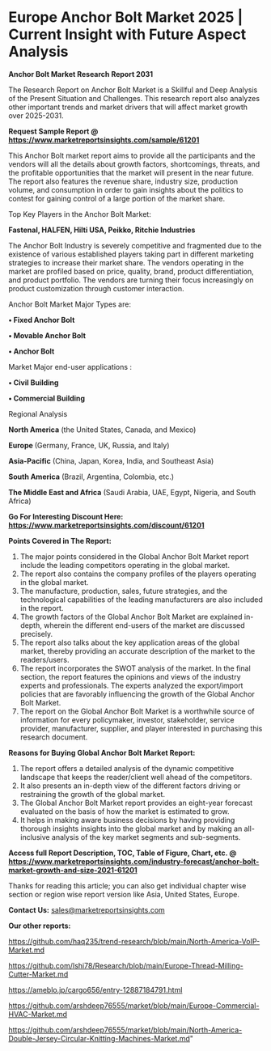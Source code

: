 # Europe Anchor Bolt Market 2025 | Current Insight with Future Aspect Analysis

<strong>Anchor Bolt Market Research Report 2031</strong>

The Research Report on Anchor Bolt Market is a Skillful and Deep Analysis of the Present Situation and Challenges. This research report also analyzes other important trends and market drivers that will affect market growth over 2025-2031.

<strong>Request Sample Report @ <a href=https://www.marketreportsinsights.com/sample/61201>https://www.marketreportsinsights.com/sample/61201</a></strong>

This Anchor Bolt market report aims to provide all the participants and the vendors will all the details about growth factors, shortcomings, threats, and the profitable opportunities that the market will present in the near future. The report also features the revenue share, industry size, production volume, and consumption in order to gain insights about the politics to contest for gaining control of a large portion of the market share.

Top Key Players in the Anchor Bolt Market:

<strong>Fastenal, HALFEN, Hilti USA, Peikko, Ritchie Industries</strong>

The Anchor Bolt Industry is severely competitive and fragmented due to the existence of various established players taking part in different marketing strategies to increase their market share. The vendors operating in the market are profiled based on price, quality, brand, product differentiation, and product portfolio. The vendors are turning their focus increasingly on product customization through customer interaction.

Anchor Bolt Market Major Types are:

<strong>• Fixed Anchor Bolt

• Movable Anchor Bolt

• Anchor Bolt</strong>

Market Major end-user applications :

<strong>• Civil Building

• Commercial Building</strong>

Regional Analysis

</u><strong><b>North America</b></strong> (the United States, Canada, and Mexico)

<strong><b>Europe </b></strong>(Germany, France, UK, Russia, and Italy)

<strong><b>Asia-Pacific</b></strong> (China, Japan, Korea, India, and Southeast Asia)

<strong><b>South America</b></strong> (Brazil, Argentina, Colombia, etc.)

<strong><b>The Middle East and Africa</b></strong> (Saudi Arabia, UAE, Egypt, Nigeria, and South Africa)

<strong>Go For Interesting Discount Here: <a href=https://www.marketreportsinsights.com/discount/61201>https://www.marketreportsinsights.com/discount/61201</a></strong>

<strong>Points Covered in The Report:</strong>
<ol>
  <li>The major points considered in the Global Anchor Bolt Market report include the leading competitors operating in the global market.</li>
  <li>The report also contains the company profiles of the players operating in the global market.</li>
  <li>The manufacture, production, sales, future strategies, and the technological capabilities of the leading manufacturers are also included in the report.</li>
  <li>The growth factors of the Global Anchor Bolt Market are explained in-depth, wherein the different end-users of the market are discussed precisely.</li>
  <li>The report also talks about the key application areas of the global market, thereby providing an accurate description of the market to the readers/users.</li>
  <li>The report incorporates the SWOT analysis of the market. In the final section, the report features the opinions and views of the industry experts and professionals. The experts analyzed the export/import policies that are favorably influencing the growth of the Global Anchor Bolt Market.</li>
  <li>The report on the Global Anchor Bolt Market is a worthwhile source of information for every policymaker, investor, stakeholder, service provider, manufacturer, supplier, and player interested in purchasing this research document.</li>
</ol>
<strong>Reasons for Buying Global Anchor Bolt Market Report:</strong>

<ol>
  <li>The report offers a detailed analysis of the dynamic competitive landscape that keeps the reader/client well ahead of the competitors.</li>
  <li>It also presents an in-depth view of the different factors driving or restraining the growth of the global market.</li>
  <li>The Global Anchor Bolt Market report provides an eight-year forecast evaluated on the basis of how the market is estimated to grow.</li>
  <li>It helps in making aware business decisions by having providing thorough insights insights into the global market and by making an all-inclusive analysis of the key market segments and sub-segments.</li>
</ol>
<strong>Access full Report Description, TOC, Table of Figure, Chart, etc. @ <a href=https://www.marketreportsinsights.com/industry-forecast/anchor-bolt-market-growth-and-size-2021-61201>https://www.marketreportsinsights.com/industry-forecast/anchor-bolt-market-growth-and-size-2021-61201</a></strong>


Thanks for reading this article; you can also get individual chapter wise section or region wise report version like Asia, United States, Europe.

<strong>Contact Us:</strong>
sales@marketreportsinsights.com

<strong>Our other reports:</strong>

<a href=https://github.com/haq235/trend-research/blob/main/North-America-VoIP-Market.md>https://github.com/haq235/trend-research/blob/main/North-America-VoIP-Market.md</a>

<a href=https://github.com/Ishi78/Research/blob/main/Europe-Thread-Milling-Cutter-Market.md>https://github.com/Ishi78/Research/blob/main/Europe-Thread-Milling-Cutter-Market.md</a>

<a href=https://ameblo.jp/cargo656/entry-12887184791.html>https://ameblo.jp/cargo656/entry-12887184791.html</a>

<a href=https://github.com/arshdeep76555/market/blob/main/Europe-Commercial-HVAC-Market.md>https://github.com/arshdeep76555/market/blob/main/Europe-Commercial-HVAC-Market.md</a>

<a href=https://github.com/arshdeep76555/market/blob/main/North-America-Double-Jersey-Circular-Knitting-Machines-Market.md>https://github.com/arshdeep76555/market/blob/main/North-America-Double-Jersey-Circular-Knitting-Machines-Market.md</a>"
